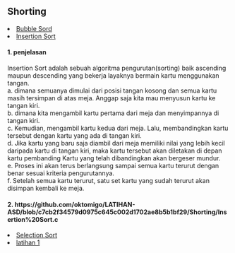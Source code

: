 <html>
<head>
    <h2>Shorting</h2>
</head>
<body>
    <li><a href="#Bubble Sort">Bubble Sord</a></li>
    <li><a href="#insertion sort">Insertion Sort</a></li>
    <h4>1. penjelasan</h4>
      Insertion Sort adalah sebuah algoritma pengurutan(sorting) baik ascending maupun descending yang bekerja layaknya bermain kartu menggunakan tangan.
    <br>a. dimana semuanya dimulai dari posisi tangan kosong dan semua kartu masih tersimpan di atas meja. Anggap saja kita mau menyusun kartu ke tangan kiri.
    <br>b. dimana kita mengambil kartu pertama dari meja dan menyimpannya di tangan kiri.
    <br>c. Kemudian, mengambil kartu kedua dari meja. Lalu, membandingkan kartu tersebut dengan kartu yang ada di tangan kiri.
    <br>d. Jika kartu yang baru saja diambil dari meja memiliki nilai yang lebih kecil daripada kartu di tangan kiri, maka kartu tersebut akan diletakan di depan kartu pembanding
           Kartu yang telah dibandingkan akan bergeser mundur.
    <br>e. Proses ini akan terus berlangsung sampai semua kartu terurut dengan benar sesuai kriteria pengurutannya.
    <br>f. Setelah semua kartu terurut, satu set kartu yang sudah terurut akan disimpan kembali ke meja.
    <h4>2. https://github.com/oktomigo/LATIHAN-ASD/blob/c7cb2f34579d0975c645c002d1702ae8b5b1bf29/Shorting/Insertion%20Sort.c</h4>
    <li><a href="#Selection sort">Selection Sort</a></li>
    <li><a href="#latihan">latihan 1</a></li>
</body>
</html>
